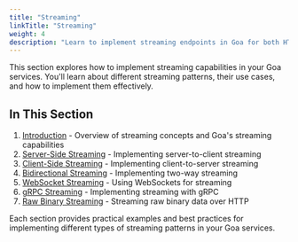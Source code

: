 ```yaml
---
title: "Streaming"
linkTitle: "Streaming"
weight: 4
description: "Learn to implement streaming endpoints in Goa for both HTTP and gRPC transports, covering server-side streaming, client-side streaming, and bidirectional streaming patterns."
---
```


This section explores how to implement streaming capabilities in your Goa
services. You'll learn about different streaming patterns, their use cases, and
how to implement them effectively.

## In This Section

1. [Introduction](./1-introduction) - Overview of streaming concepts and Goa's streaming capabilities
2. [Server-Side Streaming](./2-server-side) - Implementing server-to-client streaming
3. [Client-Side Streaming](./3-client-side) - Implementing client-to-server streaming
4. [Bidirectional Streaming](./4-bidirectional) - Implementing two-way streaming
5. [WebSocket Streaming](./5-websocket) - Using WebSockets for streaming
6. [gRPC Streaming](./6-grpc) - Implementing streaming with gRPC
7. [Raw Binary Streaming](./7-raw-binary) - Streaming raw binary data over HTTP

Each section provides practical examples and best practices for implementing different types of streaming patterns in your Goa services.
